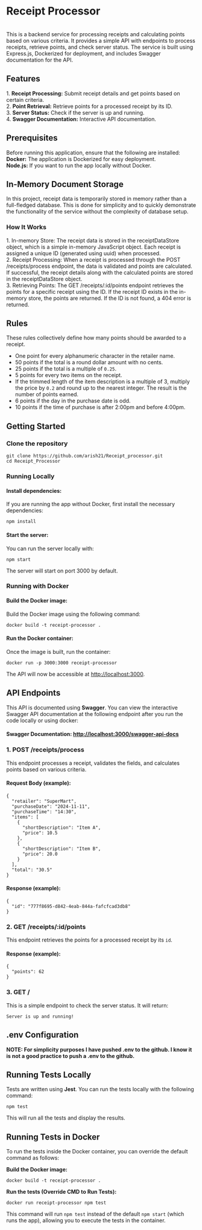 <h1>Receipt Processor</h1><br>
This is a backend service for processing receipts and calculating points based on various criteria. It provides a simple API with endpoints to process receipts, retrieve points, and check server status. The service is built using Express.js, Dockerized for deployment, and includes Swagger documentation for the API.

<h2>Features</h2>
1. <strong>Receipt Processing:</strong> Submit receipt details and get points based on certain criteria.<br>
2. <strong>Point Retrieval:</strong> Retrieve points for a processed receipt by its ID.<br>
3. <strong>Server Status:</strong> Check if the server is up and running.<br>
4. <strong>Swagger Documentation:</strong> Interactive API documentation.<br>

<h2>Prerequisites</h2>
Before running this application, ensure that the following are installed:<br>
<strong>Docker:</strong> The application is Dockerized for easy deployment.<br>
<strong>Node.js:</strong> If you want to run the app locally without Docker.<br>

<h2>In-Memory Document Storage</h2>
In this project, receipt data is temporarily stored in memory rather than a full-fledged database. This is done for simplicity and to quickly demonstrate the functionality of the service without the complexity of database setup.

<h3>How It Works</h3>
1. In-memory Store: The receipt data is stored in the receiptDataStore object, which is a simple in-memory JavaScript object. Each receipt is assigned a unique ID (generated using uuid) when processed.<br>
2. Receipt Processing: When a receipt is processed through the POST /receipts/process endpoint, the data is validated and points are calculated. If successful, the receipt details along with the calculated points are stored in the receiptDataStore object.<br>
3. Retrieving Points: The GET /receipts/:id/points endpoint retrieves the points for a specific receipt using the ID. If the receipt ID exists in the in-memory store, the points are returned. If the ID is not found, a 404 error is returned.<br>

## Rules

These rules collectively define how many points should be awarded to a receipt.

* One point for every alphanumeric character in the retailer name.
* 50 points if the total is a round dollar amount with no cents.
* 25 points if the total is a multiple of `0.25`.
* 5 points for every two items on the receipt.
* If the trimmed length of the item description is a multiple of 3, multiply the price by `0.2` and round up to the nearest integer. The result is the number of points earned.
* 6 points if the day in the purchase date is odd.
* 10 points if the time of purchase is after 2:00pm and before 4:00pm.

<h2>Getting Started</h2>

<h3>Clone the repository</h3>
<pre><code>git clone https://github.com/arish21/Receipt_processor.git
cd Receipt_Processor</code></pre>

<h3>Running Locally</h3>
<h4>Install dependencies:</h4>
If you are running the app without Docker, first install the necessary dependencies:
<pre><code>npm install</code></pre>

<h4>Start the server:</h4>
You can run the server locally with:
<pre><code>npm start</code></pre>
The server will start on port 3000 by default.

<h3>Running with Docker</h3>
<h4>Build the Docker image:</h4>
Build the Docker image using the following command:
<pre><code>docker build -t receipt-processor .</code></pre>

<h4>Run the Docker container:</h4>
Once the image is built, run the container:
<pre><code>docker run -p 3000:3000 receipt-processor</code></pre>
The API will now be accessible at <a href="http://localhost:3000" target="_blank">http://localhost:3000</a>.

<h2>API Endpoints</h2>
This API is documented using <strong>Swagger</strong>. You can view the interactive Swagger API documentation at the following endpoint after you run the code locally or using docker:
<h4><strong>Swagger Documentation:</strong> <a href="http://localhost:3000/swagger-api-docs" target="_blank">http://localhost:3000/swagger-api-docs</a></h4>

<h3>1. POST /receipts/process</h3>
This endpoint processes a receipt, validates the fields, and calculates points based on various criteria.<br>
<h4>Request Body (example):</h4>
<pre><code>{
  "retailer": "SuperMart",
  "purchaseDate": "2024-11-11",
  "purchaseTime": "14:30",
  "items": [
    {
      "shortDescription": "Item A",
      "price": 10.5
    },
    {
      "shortDescription": "Item B",
      "price": 20.0
    }
  ],
  "total": "30.5"
}</code></pre>

<h4>Response (example):</h4>
<pre><code>{
  "id": "777f8695-d842-4eab-844a-fafcfcad3db8"
}</code></pre>

<h3>2. GET /receipts/:id/points</h3>
This endpoint retrieves the points for a processed receipt by its <code>id</code>.<br>
<h4>Response (example):</h4>
<pre><code>{
  "points": 62
}</code></pre>

<h3>3. GET /</h3>
This is a simple endpoint to check the server status. It will return:
<pre><code>Server is up and running!</code></pre>

<h2>.env Configuration</h2>
<strong>NOTE: For simplicity purposes I have pushed .env to the github. I know it is not a good practice to push a .env to the github.</strong>

<h2>Running Tests Locally</h2>
Tests are written using <strong>Jest</strong>. You can run the tests locally with the following command:
<pre><code>npm test</code></pre>
This will run all the tests and display the results.

<h2>Running Tests in Docker</h2>
To run the tests inside the Docker container, you can override the default command as follows:

<strong>Build the Docker image:</strong><br>

<pre><code>docker build -t receipt-processor .</code></pre>

<strong>Run the tests (Override CMD to Run Tests):</strong><br>

<pre><code>docker run receipt-processor npm test</code></pre>

This command will run `npm test` instead of the default `npm start` (which runs the app), allowing you to execute the tests in the container.
